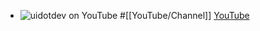 - ![uidotdev on YouTube](https://yt3.googleusercontent.com/ZuEAyvlSed5cXMZZAAkpD0Z8DcLYSGKGsunquynwC6de2SsjkHllWkst2VxaAHuMP4Q7CDlwsnM=w2120-fcrop64=1,00005a57ffffa5a8-k-c0xffffffff-no-nd-rj)
  #[[YouTube/Channel]]
  [YouTube](https://www.youtube.com/@uidotdev)